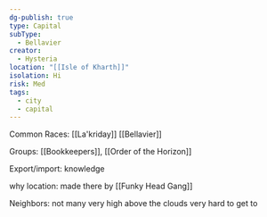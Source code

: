 ```yaml
---
dg-publish: true
type: Capital
subType:
  - Bellavier
creator:
  - Hysteria
location: "[[Isle of Kharth]]"
isolation: Hi
risk: Med
tags:
  - city
  - capital
---
```

Common Races: [[La'kriday]] [[Bellavier]]

Groups: [[Bookkeepers]], [[Order of the Horizon]]

Export/import: knowledge

why location: made there by [[Funky Head Gang]]

Neighbors: not many very high above the clouds very hard to get to


